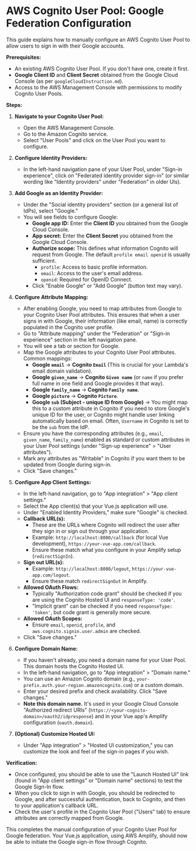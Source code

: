 # AWS Cognito User Pool: Google Federation Configuration

This guide explains how to manually configure an AWS Cognito User Pool to allow users to sign in with their Google accounts.

**Prerequisites:**
*   An existing AWS Cognito User Pool. If you don't have one, create it first.
*   **Google Client ID** and **Client Secret** obtained from the Google Cloud Console (as per `googleCloudInstruction.md`).
*   Access to the AWS Management Console with permissions to modify Cognito User Pools.

**Steps:**

1.  **Navigate to your Cognito User Pool:**
    *   Open the AWS Management Console.
    *   Go to the Amazon Cognito service.
    *   Select "User Pools" and click on the User Pool you want to configure.

2.  **Configure Identity Providers:**
    *   In the left-hand navigation pane of your User Pool, under "Sign-in experience", click on "Federated identity provider sign-in" (or similar wording like "Identity providers" under "Federation" in older UIs).

3.  **Add Google as an Identity Provider:**
    *   Under the "Social identity providers" section (or a general list of IdPs), select "Google."
    *   You will see fields to configure Google:
        *   **Google app ID:** Enter the **Client ID** you obtained from the Google Cloud Console.
        *   **App secret:** Enter the **Client Secret** you obtained from the Google Cloud Console.
        *   **Authorize scope:** This defines what information Cognito will request from Google. The default `profile email openid` is usually sufficient.
            *   `profile`: Access to basic profile information.
            *   `email`: Access to the user's email address.
            *   `openid`: Required for OpenID Connect.
        *   Click "Enable Google" or "Add Google" (button text may vary).

4.  **Configure Attribute Mapping:**
    *   After enabling Google, you need to map attributes from Google to your Cognito User Pool attributes. This ensures that when a user signs in with Google, their information (like email, name) is correctly populated in the Cognito user profile.
    *   Go to "Attribute mapping" under the "Federation" or "Sign-in experience" section in the left navigation pane.
    *   You will see a tab or section for Google.
    *   Map the Google attributes to your Cognito User Pool attributes. Common mappings:
        *   **Google `email`** -> **Cognito `Email`** (This is crucial for your Lambda's email domain validation).
        *   **Google `given_name`** -> **Cognito `Given name`** (or `name` if you prefer full name in one field and Google provides it that way).
        *   **Google `family_name`** -> **Cognito `Family name`**.
        *   **Google `picture`** -> **Cognito `Picture`**.
        *   **Google `sub` (Subject - unique ID from Google)** -> You might map this to a custom attribute in Cognito if you need to store Google's unique ID for the user, or Cognito might handle user linking automatically based on email. Often, `Username` in Cognito is set to be the `sub` from the IdP.
    *   Ensure you have the corresponding attributes (e.g., `email`, `given_name`, `family_name`) enabled as standard or custom attributes in your User Pool settings (under "Sign-up experience" > "User attributes").
    *   Mark any attributes as "Writable" in Cognito if you want them to be updated from Google during sign-in.
    *   Click "Save changes."

5.  **Configure App Client Settings:**
    *   In the left-hand navigation, go to "App integration" > "App client settings."
    *   Select the App client(s) that your Vue.js application will use.
    *   Under "Enabled Identity Providers," make sure "Google" is checked.
    *   **Callback URL(s):**
        *   These are the URLs where Cognito will redirect the user after they sign in or sign out through your application.
        *   Example: `http://localhost:8080/callback` (for local Vue development), `https://your-vue-app.com/callback`.
        *   Ensure these match what you configure in your Amplify setup (`redirectSignIn`).
    *   **Sign out URL(s):**
        *   Example: `http://localhost:8080/logout`, `https://your-vue-app.com/logout`.
        *   Ensure these match `redirectSignOut` in Amplify.
    *   **Allowed OAuth Flows:**
        *   Typically "Authorization code grant" should be checked if you are using the Cognito Hosted UI and `responseType: 'code'`.
        *   "Implicit grant" can be checked if you need `responseType: 'token'`, but code grant is generally more secure.
    *   **Allowed OAuth Scopes:**
        *   Ensure `email`, `openid`, `profile`, and `aws.cognito.signin.user.admin` are checked.
    *   Click "Save changes."

6.  **Configure Domain Name:**
    *   If you haven't already, you need a domain name for your User Pool. This domain hosts the Cognito Hosted UI.
    *   In the left-hand navigation, go to "App integration" > "Domain name."
    *   You can use an Amazon Cognito domain (e.g., `your-prefix.auth.your-region.amazoncognito.com`) or a custom domain.
    *   Enter your desired prefix and check availability. Click "Save changes."
    *   **Note this domain name.** It's used in your Google Cloud Console "Authorized redirect URIs" (`https://<your-cognito-domain>/oauth2/idpresponse`) and in your Vue app's Amplify configuration (`oauth.domain`).

7.  **(Optional) Customize Hosted UI:**
    *   Under "App integration" > "Hosted UI customization," you can customize the look and feel of the sign-in pages if you wish.

**Verification:**
*   Once configured, you should be able to use the "Launch Hosted UI" link (found in "App client settings" or "Domain name" sections) to test the Google Sign-In flow.
*   When you click to sign in with Google, you should be redirected to Google, and after successful authentication, back to Cognito, and then to your application's callback URL.
*   Check the user's profile in the Cognito User Pool ("Users" tab) to ensure attributes are correctly mapped from Google.

This completes the manual configuration of your Cognito User Pool for Google federation. Your Vue.js application, using AWS Amplify, should now be able to initiate the Google sign-in flow through Cognito.
